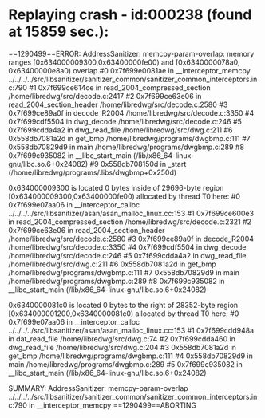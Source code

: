 

Replaying crash - id:000238 (found at 15859 sec.):
=================================================================
==1290499==ERROR: AddressSanitizer: memcpy-param-overlap: memory ranges [0x634000009300,0x63400000fe00) and [0x6340000078a0, 0x63400000e8a0) overlap
    #0 0x7f699e0081ae in __interceptor_memcpy ../../../../src/libsanitizer/sanitizer_common/sanitizer_common_interceptors.inc:790
    #1 0x7f699ce614ce in read_2004_compressed_section /home/libredwg/src/decode.c:2417
    #2 0x7f699ce63e06 in read_2004_section_header /home/libredwg/src/decode.c:2580
    #3 0x7f699ce89a0f in decode_R2004 /home/libredwg/src/decode.c:3350
    #4 0x7f699cdf5504 in dwg_decode /home/libredwg/src/decode.c:246
    #5 0x7f699cdda4a2 in dwg_read_file /home/libredwg/src/dwg.c:211
    #6 0x558db7081a2d in get_bmp /home/libredwg/programs/dwgbmp.c:111
    #7 0x558db70829d9 in main /home/libredwg/programs/dwgbmp.c:289
    #8 0x7f699c935082 in __libc_start_main (/lib/x86_64-linux-gnu/libc.so.6+0x24082)
    #9 0x558db708150d in _start (/home/libredwg/programs/.libs/dwgbmp+0x250d)

0x634000009300 is located 0 bytes inside of 29696-byte region [0x634000009300,0x63400000fe00)
allocated by thread T0 here:
    #0 0x7f699e07aa06 in __interceptor_calloc ../../../../src/libsanitizer/asan/asan_malloc_linux.cc:153
    #1 0x7f699ce600e3 in read_2004_compressed_section /home/libredwg/src/decode.c:2321
    #2 0x7f699ce63e06 in read_2004_section_header /home/libredwg/src/decode.c:2580
    #3 0x7f699ce89a0f in decode_R2004 /home/libredwg/src/decode.c:3350
    #4 0x7f699cdf5504 in dwg_decode /home/libredwg/src/decode.c:246
    #5 0x7f699cdda4a2 in dwg_read_file /home/libredwg/src/dwg.c:211
    #6 0x558db7081a2d in get_bmp /home/libredwg/programs/dwgbmp.c:111
    #7 0x558db70829d9 in main /home/libredwg/programs/dwgbmp.c:289
    #8 0x7f699c935082 in __libc_start_main (/lib/x86_64-linux-gnu/libc.so.6+0x24082)

0x6340000081c0 is located 0 bytes to the right of 28352-byte region [0x634000001200,0x6340000081c0)
allocated by thread T0 here:
    #0 0x7f699e07aa06 in __interceptor_calloc ../../../../src/libsanitizer/asan/asan_malloc_linux.cc:153
    #1 0x7f699cdd948a in dat_read_file /home/libredwg/src/dwg.c:74
    #2 0x7f699cdda460 in dwg_read_file /home/libredwg/src/dwg.c:204
    #3 0x558db7081a2d in get_bmp /home/libredwg/programs/dwgbmp.c:111
    #4 0x558db70829d9 in main /home/libredwg/programs/dwgbmp.c:289
    #5 0x7f699c935082 in __libc_start_main (/lib/x86_64-linux-gnu/libc.so.6+0x24082)

SUMMARY: AddressSanitizer: memcpy-param-overlap ../../../../src/libsanitizer/sanitizer_common/sanitizer_common_interceptors.inc:790 in __interceptor_memcpy
==1290499==ABORTING